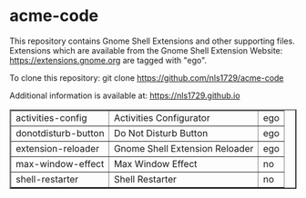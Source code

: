 acme-code
=========

This repository contains Gnome Shell Extensions and other supporting
files.  Extensions which are available from the Gnome Shell Extension
Website: https://extensions.gnome.org are tagged with "ego".

To clone this repository:
git clone https://github.com/nls1729/acme-code

Additional information is available at:
https://nls1729.github.io

<table border="2">
<tr><td>activities-config</td><td>Activities Configurator</td><td>ego</td></tr>
<tr><td>donotdisturb-button</td><td>Do Not Disturb Button</td><td>ego</td></tr>
<tr><td>extension-reloader</td><td>Gnome Shell Extension Reloader</td><td>ego</td></tr>
<tr><td>max-window-effect</td><td>Max Window Effect</td><td>no</td></tr>
<tr><td>shell-restarter</td><td>Shell Restarter</td><td>no</td></tr>
</table>
